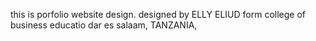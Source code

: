 this is porfolio website design. designed by ELLY ELIUD form college of business educatio dar es salaam, TANZANIA,
